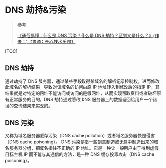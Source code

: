 # DNS 劫持&污染

> **参考**
>
> [《通俗易懂：什么是 DNS 污染？什么是 DNS 劫持？区别又是什么？》(作者：)【来源：开心技术乐园】](https://www.hack520.com/330.html)

[TOC]

## DNS 劫持

通过劫持了 DNS 服务器，通过某些手段取得某域名的解析记录控制权，进而修改此域名的解析结果，导致对该域名的访问由原 IP 地址转入到修改后的指定 IP，其结果就是对特定的网址不能访问或访问的是假网址，从而实现窃取资料或者破坏原有正常服务的目的。DNS 劫持通过篡改 DNS 服务器上的数据返回给用户一个错误的查询结果来实现的。

## DNS 污染

又称为域名服务器缓存污染（DNS cache pollution）或者域名服务器快照侵害（DNS cache poisoning）。 DNS 污染是指一些刻意制造或无意中制造出来的域名服务器分组，把域名指往不正确的 IP 地址。它是一种让一般用户由于得到虚假目标主机 IP 而不能与其通信的方法，是一种 DNS 缓存投毒攻击（DNS cache poisoning）。
